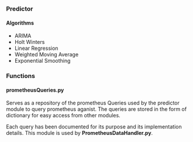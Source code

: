 ### Predictor

#### Algorithms
* ARIMA
* Holt Winters
* Linear Regression
* Weighted Moving Average
* Exponential Smoothing

### Functions

#### prometheusQueries.py

Serves as a repository of the prometheus Queries used by the predictor module to query prometheus aganist. The queries are stored in the form of dictionary for easy access from other modules.

Each query has been documented for its purpose and its implementation details.
This module is used by **PrometheusDataHandler.py**.


